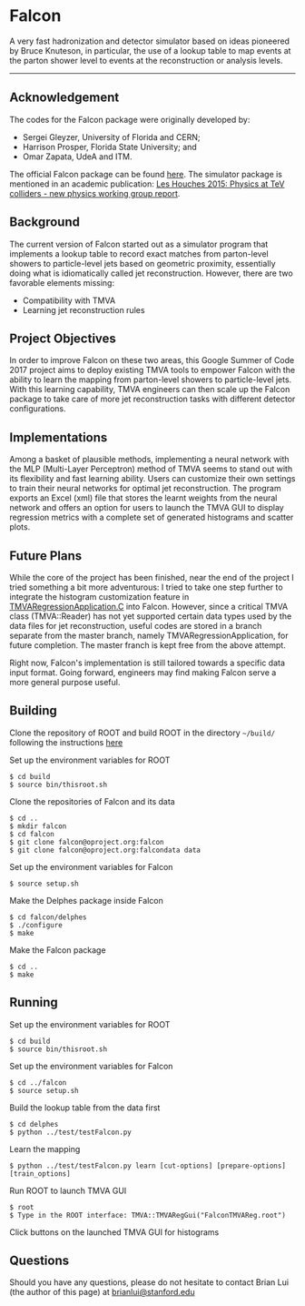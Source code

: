 # Falcon
A very fast hadronization and detector simulator based on ideas pioneered by Bruce Knuteson, in particular, the use of a lookup table to map events at the parton shower level to events at the reconstruction or analysis levels.

---

## [](#header-2)Acknowledgement

The codes for the Falcon package were originally developed by:
* Sergei Gleyzer, University of Florida and CERN;
* Harrison Prosper, Florida State University; and 
* Omar Zapata, UdeA and ITM.

The official Falcon package can be found [here](http://oproject.org/falcon).  The simulator package is mentioned in an academic publication: [Les Houches 2015: Physics at TeV colliders - new physics working group report](http://inspirehep.net/record/1456803#).

## [](#header-2)Background

The current version of Falcon started out as a simulator program that implements a lookup table to record exact matches from parton-level showers to particle-level jets based on geometric proximity, essentially doing what is idiomatically called jet reconstruction.  However, there are two favorable elements missing:
* Compatibility with TMVA
* Learning jet reconstruction rules

## [](#header-2)Project Objectives

In order to improve Falcon on these two areas, this Google Summer of Code 2017 project aims to deploy existing TMVA tools to empower Falcon with the ability to learn the mapping from parton-level showers to particle-level jets.  With this learning capability, TMVA engineers can then scale up the Falcon package to take care of more jet reconstruction tasks with different detector configurations.
 
## [](#header-2)Implementations

Among a basket of plausible methods, implementing a neural network with the MLP (Multi-Layer Perceptron) method of TMVA seems to stand out with its flexibility and fast learning ability.  Users can customize their own settings to train their neural networks for optimal jet reconstruction.  The program exports an Excel (xml) file that stores the learnt weights from the neural network and offers an option for users to launch the TMVA GUI to display regression metrics with a complete set of generated histograms and scatter plots.

## [](#header-2)Future Plans

While the core of the project has been finished, near the end of the project I tried something a bit more adventurous: I tried to take one step further to integrate the histogram customization feature in [TMVARegressionApplication.C](https://root.cern.ch/doc/v610/TMVARegressionApplication_8C.html) into Falcon.  However, since a critical TMVA class (TMVA::Reader) has not yet supported certain data types used by the data files for jet reconstruction, useful codes are stored in a branch separate from the master branch, namely TMVARegressionApplication, for future completion.  The master franch is kept free from the above attempt.

Right now, Falcon's implementation is still tailored towards a specific data input format.  Going forward, engineers may find making Falcon serve a more general purpose useful.


## [](#header-2)Building

Clone the repository of ROOT and build ROOT in the directory `~/build/` following the instructions [here](https://github.com/root-project/root)

Set up the environment variables for ROOT

```
$ cd build
$ source bin/thisroot.sh
```

Clone the repositories of Falcon and its data

```
$ cd ..
$ mkdir falcon
$ cd falcon
$ git clone falcon@oproject.org:falcon
$ git clone falcon@oproject.org:falcondata data
```

Set up the environment variables for Falcon

```
$ source setup.sh
```

Make the Delphes package inside Falcon

```
$ cd falcon/delphes
$ ./configure
$ make
```

Make the Falcon package

```
$ cd ..
$ make
```

## [](#header-2)Running

Set up the environment variables for ROOT

```
$ cd build
$ source bin/thisroot.sh
```

Set up the environment variables for Falcon

```
$ cd ../falcon
$ source setup.sh
```

Build the lookup table from the data first

```
$ cd delphes
$ python ../test/testFalcon.py
```

Learn the mapping

```
$ python ../test/testFalcon.py learn [cut-options] [prepare-options] [train_options]
```

Run ROOT to launch TMVA GUI

```
$ root
$ Type in the ROOT interface: TMVA::TMVARegGui("FalconTMVAReg.root")
```

Click buttons on the launched TMVA GUI for histograms

## [](#header-2)Questions

Should you have any questions, please do not hesitate to contact Brian Lui (the author of this page) at brianlui@stanford.edu
